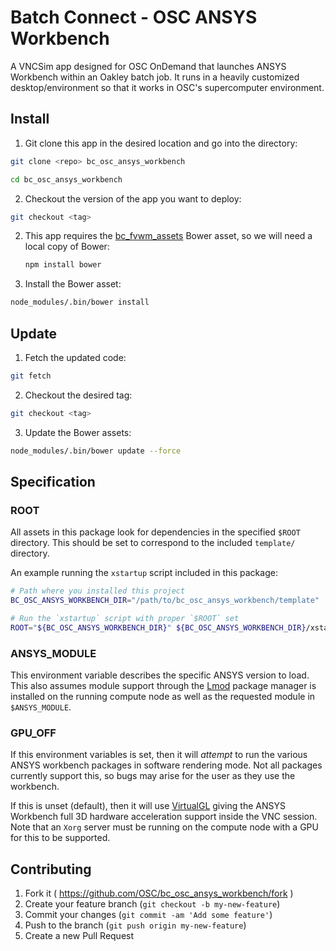 # Batch Connect - OSC ANSYS Workbench

A VNCSim app designed for OSC OnDemand that launches ANSYS Workbench within an
Oakley batch job. It runs in a heavily customized desktop/environment so that
it works in OSC's supercomputer environment.

## Install

1. Git clone this app in the desired location and go into the directory:

  ```sh
  git clone <repo> bc_osc_ansys_workbench

  cd bc_osc_ansys_workbench
  ```

2. Checkout the version of the app you want to deploy:

  ```sh
  git checkout <tag>
  ```

2. This app requires the
   [bc_fvwm_assets](https://github.com/OSC/bc_fvwm_assets) Bower asset, so we
   will need a local copy of Bower:

   ```sh
   npm install bower
   ```

3. Install the Bower asset:

  ```sh
  node_modules/.bin/bower install
  ```

## Update

1. Fetch the updated code:

  ```sh
  git fetch
  ```

2. Checkout the desired tag:

  ```sh
  git checkout <tag>
  ```

3. Update the Bower assets:

  ```sh
  node_modules/.bin/bower update --force
  ```

## Specification

### ROOT

All assets in this package look for dependencies in the specified `$ROOT`
directory. This should be set to correspond to the included `template/`
directory.

An example running the `xstartup` script included in this package:

```sh
# Path where you installed this project
BC_OSC_ANSYS_WORKBENCH_DIR="/path/to/bc_osc_ansys_workbench/template"

# Run the `xstartup` script with proper `$ROOT` set
ROOT="${BC_OSC_ANSYS_WORKBENCH_DIR}" ${BC_OSC_ANSYS_WORKBENCH_DIR}/xstartup
```

### ANSYS_MODULE

This environment variable describes the specific ANSYS version to load. This
also assumes module support through the
[Lmod](https://www.tacc.utexas.edu/research-development/tacc-projects/lmod)
package manager is installed on the running compute node as well as the
requested module in `$ANSYS_MODULE`.

### GPU_OFF

If this environment variables is set, then it will *attempt* to run the various
ANSYS workbench packages in software rendering mode. Not all packages currently
support this, so bugs may arise for the user as they use the workbench.

If this is unset (default), then it will use
[VirtualGL](http://www.virtualgl.org/) giving the ANSYS Workbench full 3D
hardware acceleration support inside the VNC session. Note that an `Xorg`
server must be running on the compute node with a GPU for this to be supported.

## Contributing

1. Fork it ( https://github.com/OSC/bc_osc_ansys_workbench/fork )
2. Create your feature branch (`git checkout -b my-new-feature`)
3. Commit your changes (`git commit -am 'Add some feature'`)
4. Push to the branch (`git push origin my-new-feature`)
5. Create a new Pull Request
